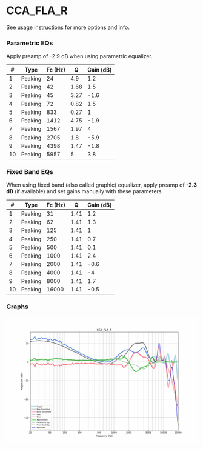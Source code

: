 # CCA_FLA_R
See [usage instructions](https://github.com/jaakkopasanen/AutoEq#usage) for more options and info.

### Parametric EQs
Apply preamp of -2.9 dB when using parametric equalizer.

|   # | Type    |   Fc (Hz) |    Q |   Gain (dB) |
|-----|---------|-----------|------|-------------|
|   1 | Peaking |        24 | 4.9  |         1.2 |
|   2 | Peaking |        42 | 1.68 |         1.5 |
|   3 | Peaking |        45 | 3.27 |        -1.6 |
|   4 | Peaking |        72 | 0.82 |         1.5 |
|   5 | Peaking |       833 | 0.27 |         1   |
|   6 | Peaking |      1412 | 4.75 |        -1.9 |
|   7 | Peaking |      1567 | 1.97 |         4   |
|   8 | Peaking |      2705 | 1.8  |        -5.9 |
|   9 | Peaking |      4398 | 1.47 |        -1.8 |
|  10 | Peaking |      5957 | 5    |         3.8 |

### Fixed Band EQs
When using fixed band (also called graphic) equalizer, apply preamp of **-2.3 dB** (if available) and set gains manually with these parameters.

|   # | Type    |   Fc (Hz) |    Q |   Gain (dB) |
|-----|---------|-----------|------|-------------|
|   1 | Peaking |        31 | 1.41 |         1.2 |
|   2 | Peaking |        62 | 1.41 |         1.3 |
|   3 | Peaking |       125 | 1.41 |         1   |
|   4 | Peaking |       250 | 1.41 |         0.7 |
|   5 | Peaking |       500 | 1.41 |         0.1 |
|   6 | Peaking |      1000 | 1.41 |         2.4 |
|   7 | Peaking |      2000 | 1.41 |        -0.6 |
|   8 | Peaking |      4000 | 1.41 |        -4   |
|   9 | Peaking |      8000 | 1.41 |         1.7 |
|  10 | Peaking |     16000 | 1.41 |        -0.5 |

### Graphs
![](./CCA_FLA_R.png)
